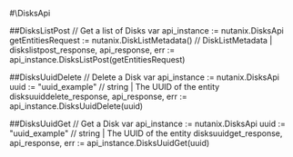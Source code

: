 #\DisksApi

##DisksListPost
//  Get a list of Disks
var api_instance := nutanix.DisksApi
getEntitiesRequest := nutanix.DiskListMetadata() // DiskListMetadata | 
diskslistpost_response, api_response, err := api_instance.DisksListPost(getEntitiesRequest)

##DisksUuidDelete
//  Delete a Disk
var api_instance := nutanix.DisksApi
uuid := "uuid_example" // string | The UUID of the entity
disksuuiddelete_response, api_response, err := api_instance.DisksUuidDelete(uuid)

##DisksUuidGet
//  Get a Disk
var api_instance := nutanix.DisksApi
uuid := "uuid_example" // string | The UUID of the entity
disksuuidget_response, api_response, err := api_instance.DisksUuidGet(uuid)

